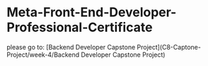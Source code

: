 # Meta-Front-End-Developer-Professional-Certificate
please go to: [Backend Developer Capstone Project](C8-Captone-Project/week-4/Backend Developer Capstone Project)
